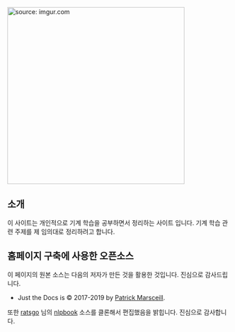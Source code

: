 <a href="https://ratsgo.github.io/nlpbook"><img src="https://i.imgur.com/ZIvD5XF.jpg" width="400" title="source: imgur.com" /></a>



## 소개

이 사이트는 개인적으로 기계 학습을 공부하면서 정리하는 사이트 입니다. 기계 학습 관련 주제를 제 임의대로 정리하려고 합니다.


## 홈페이지 구축에 사용한 오픈소스

이 페이지의 원본 소스는 다음의 저자가 만든 것을 활용한 것입니다. 진심으로 감사드립니다.

- Just the Docs is &copy; 2017-2019 by [Patrick Marsceill](http://patrickmarsceill.com).

또한 [ratsgo](https://github.com/ratsgo) 님의 [nlpbook](https://github.com/ratsgo/nlpbook) 소스를 클론해서 편집했음을 밝힙니다. 진심으로 감사합니다.
